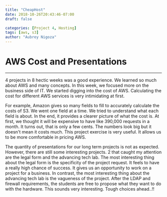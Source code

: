 ```yaml
---
title: "CheapHost"
date: 2018-10-26T20:43:46-07:00
draft: false

categories: [Project 4, Hosting]
tags: [aws, s3]
author: "Aubrey Nigoza"
---
```


# AWS Cost and Presentations #

----------

4 projects in 8 hectic weeks was a good experience. We learned so much about AWS and many concepts. In this week, we focused more on the business side of IT. We started digging into the cost of AWS. Calculating the cost for different AWS services is very intimidating at first. 

For example, Amazon gives so many fields to fill to accurately calculate the costs of S3. We went one field at a time. We tried to understand what each field is about. In the end, it provides a clearer picture of what the cost is. At first, we thought it will be expensive to have like 390,000 requests in a month. It turns out, that is only a few cents. The numbers look big but it doesn't mean it costs much. This project exercise is very useful. It allows us to be more comfortable in pricing AWS. 

The quantity of presentations for our long term projects is not as expected. However, there are still some interesting projects. 2 that caught my attention are the legal form and the advancing tech lab. The most interesting thing about the legal form is the specificity of the project request. It feels to have a really high chance of success. It gives us an opportunity to work on a project for a business. In contrast, the most interesting thing about the advancing tech lab is the vagueness of the project. After the LDAP and firewall requirements, the students are free to propose what they want to do with the hardware. This sounds very interesting. Tough choices ahead..!! 